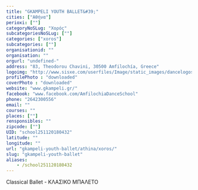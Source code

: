 ```yaml
---
title: "GKAMPELI YOUTH BALLET&#39;"
cities: ["Αθήνα"]
perioxi: [""]
categoryNoSLug: "Χορός"
subcategoriesNoSLug: [""]
categories: ["xoros"]
subcategories: [""]
organisationid: ""
organisation: ""
orgurl: "undefined-"
address: "83, Theodorou Chavini, 30500 Amfilochía, Greece"
logoimg: "http://www.sisxe.com/userfiles/Image/static_images/dancelogos/GYB_LOGO.jpg"
profilePhoto : "downloaded"
coverPhoto : "downloaded"
website: "www.gkampeli.gr/"
facebook: "www.facebook.com/AmfilochiaDanceSchool"
phone: "2642300556"
email: ""
courses: ""
places: [""]
rensponsibles: ""
zipcode: [""]
UID: "school251120180432"
latitude: ""
longitude: ""
url: "gkampeli-youth-ballet/athina/xoros/"
slug: "gkampeli-youth-ballet"
aliases:
    - /school251120180432
---
```



Classical Ballet - ΚΛΑΣΙΚΟ ΜΠΑΛΕΤΟ

